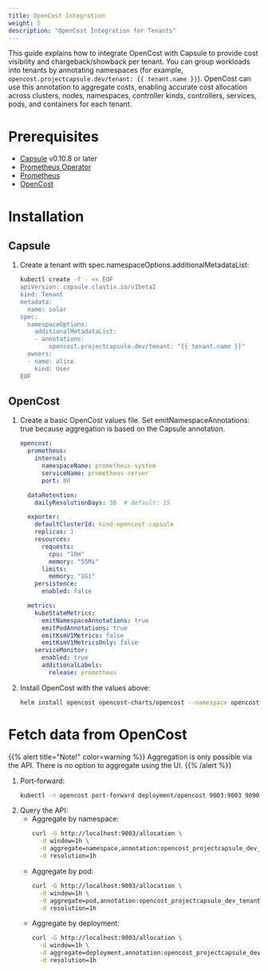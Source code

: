 ```yaml
---
title: OpenCost Integration
weight: 5
description: "OpenCost Integration for Tenants"
---
```

This guide explains how to integrate OpenCost with Capsule to provide cost visibility and chargeback/showback per tenant.
You can group workloads into tenants by annotating namespaces (for example, `opencost.projectcapsule.dev/tenant: {{ tenant.name }}`).
OpenCost can use this annotation to aggregate costs, enabling accurate cost allocation across clusters, nodes, namespaces, controller kinds, controllers, services, pods, and containers for each tenant.

# Prerequisites
- [Capsule](/docs/operating/setup/installation/) v0.10.8 or later
- [Prometheus Operator](https://prometheus-operator.dev/docs/getting-started/installation/)
- [Prometheus](https://opencost.io/docs/installation/prometheus)
- [OpenCost](https://opencost.io/docs/installation/helm)

# Installation

## Capsule
1. Create a tenant with spec.namespaceOptions.additionalMetadataList:
    ```bash
    kubectl create -f - << EOF
    apiVersion: capsule.clastix.io/v1beta2
    kind: Tenant
    metadata:
      name: solar
    spec:
      namespaceOptions:
        additionalMetadataList:
        - annotations:
            opencost.projectcapsule.dev/tenant: "{{ tenant.name }}"
      owners:
      - name: alice
        kind: User
    EOF
    ```

## OpenCost
1. Create a basic OpenCost values file. Set emitNamespaceAnnotations: true because aggregation is based on the Capsule annotation.
    ```yaml
    opencost:
      prometheus:
        internal:
          namespaceName: prometheus-system
          serviceName: prometheus-server
          port: 80

      dataRetention:
        dailyResolutionDays: 30  # default: 15

      exporter:
        defaultClusterId: kind-opencost-capsule
        replicas: 1
        resources:
          requests:
            cpu: "10m"
            memory: "55Mi"
          limits:
            memory: "1Gi"
        persistence:
          enabled: false

      metrics:
        kubeStateMetrics:
          emitNamespaceAnnotations: true
          emitPodAnnotations: true
          emitKsmV1Metrics: false
          emitKsmV1MetricsOnly: false
        serviceMonitor:
          enabled: true
          additionalLabels:
            release: prometheus
    ```
2. Install OpenCost with the values above:
    ```bash
    helm install opencost opencost-charts/opencost --namespace opencost --create-namespace -f values.yaml
    ```

# Fetch data from OpenCost
{{% alert title="Note!" color=warning %}}
Aggregation is only possible via the API. There is no option to aggregate using the UI.
{{% /alert %}}

1. Port-forward:
    ```bash
    kubectl -n opencost port-forward deployment/opencost 9003:9003 9090:9090
    ```
2. Query the API:
    - Aggregate by namespace:
        ```bash
        curl -G http://localhost:9003/allocation \
          -d window=1h \
          -d aggregate=namespace,annotation:opencost_projectcapsule_dev_tenant \
          -d resolution=1h
        ```
    - Aggregate by pod:
        ```bash
        curl -G http://localhost:9003/allocation \
          -d window=1h \
          -d aggregate=pod,annotation:opencost_projectcapsule_dev_tenant \
          -d resolution=1h
        ```
    - Aggregate by deployment:
        ```bash
        curl -G http://localhost:9003/allocation \
          -d window=1h \
          -d aggregate=deployment,annotation:opencost_projectcapsule_dev_tenant \
          -d resolution=1h
        ```